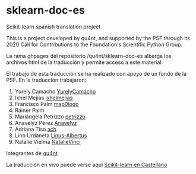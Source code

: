 # sklearn-doc-es
Scikit-learn spanish translation project

This is a project developed by qu4nt, and supported by the PSF through its 2020 Call for Contributions to the Foundation's Scientific Python Group.


La rama ghpages del repositorio /qu4nt/sklearn-doc-es alberga los archivos html de la traducción y permite acceso a este material.

El trabajo de esta traducción se ha realizado con apoyo de un fondo de la PSF. En la traducción trabajaron:

1. Yurely Camacho [YurelyCamacho](https://github.com/orgs/qu4nt/people/YurelyCamacho)
1. Ixhel Mejías [ixhelmejias](https://github.com/orgs/qu4nt/people/ixhelmejias)
1. Francisco Palm [map0logo](https://github.com/orgs/qu4nt/people/map0logo)
1. Rainer Palm
1. Mariángela Petrizzo [petrizzo](https://github.com/orgs/qu4nt/people/petrizzo)
1. Anavelyz Pérez [Anavelyz](https://github.com/orgs/qu4nt/people/Anavelyz)
1. Adriana Tiso [ach](https://github.com/orgs/qu4nt/people/acth)
1. Lino Urdaneta [Linus-Albertus](https://github.com/orgs/qu4nt/people/Linus-Albertus)
1. Natalie Vielma [NatalieVinci](https://github.com/NatalieVinci)

Integrantes de [qu4nt](http://qu4nt.com)

La traducción en vivo puede verse aquí [Scikit-learn en Castellano](https://qu4nt.github.io/sklearn-doc-es/)
